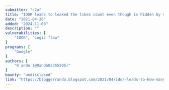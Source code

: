 ```yaml
---
submitter: "c2a"
title: "IDOR leads to leaked the likes count even though is hidden by victim | YouTube ($XXXX)"
date: "2021-04-20"
added: "2024-11-03"
description: ""
vulnerabilities: [
    "IDOR", "Logic flaw"
]
programs: [
    "Google"
]
authors: [
    "R ando (@Rando02355205)"
]
bounty: "undisclosed"
link: "https://bloggerrando.blogspot.com/2021/04/idor-leads-to-how-many-likes-that-was.html"
---
```




